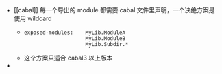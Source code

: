 - [[cabal]] 每一个导出的 module 都需要 cabal 文件里声明，一个决绝方案是使用 wildcard
	- ```
	  exposed-modules:    MyLib.ModuleA
	                      MyLib.ModuleB
	                      MyLib.Subdir.*
	  ```
	- 这个方案只适合 cabal3 以上版本
-